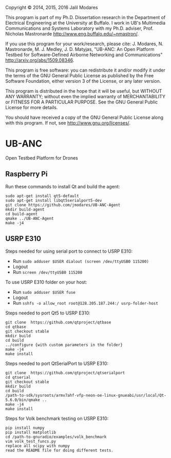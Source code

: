 Copyright © 2014, 2015, 2016 Jalil Modares

This program is part of my Ph.D. Dissertation research in the Department of Electrical Engineering at the University at Buffalo. I work in UB's Multimedia Communications and Systems Laboratory with my Ph.D. adviser, Prof. Nicholas Mastronarde <http://www.eng.buffalo.edu/~nmastron/>.

If you use this program for your work/research, please cite:
J. Modares, N. Mastronarde, M. J. Medley, J. D. Matyjas, "UB-ANC: An Open Platform Testbed for Software-Defined Airborne Networking and Communications" <http://arxiv.org/abs/1509.08346>.

This program is free software: you can redistribute it and/or modify it under the terms of the GNU General Public License as published by the Free Software Foundation, either version 3 of the License, or any later version.

This program is distributed in the hope that it will be useful, but WITHOUT ANY WARRANTY; without even the implied warranty of MERCHANTABILITY or FITNESS FOR A PARTICULAR PURPOSE. See the GNU General Public License for more details.

You should have received a copy of the GNU General Public License along with this program. If not, see <http://www.gnu.org/licenses/>.

# UB-ANC
Open Testbed Platform for Drones

Raspberry Pi
------------

Run these commands to install Qt and build the agent:

```
sudo apt-get install qt5-default
sudo apt-get install libqt5serialport5-dev
git clone https://github.com/jmodares/UB-ANC-Agent
mkdir build-agent
cd build-agent
qmake ../UB-ANC-Agent
make -j4
```

USRP E310
----------

Steps needed for using serial port to connect to USRP E310:
  - Run `sudo adduser $USER dialout (screen /dev/ttyUSB0 115200)`
  - Logout
  - Run `screen /dev/ttyUSB0 115200`

To use USRP E310 folder on your host:
  - Run `sudo adduser $USER fuse`
  - Logout
  - Run `sshfs -o allow_root root@128.205.187.244:/ usrp-folder-host`

Steps needed to port Qt5 to USRP E310:

```
git clone  https://github.com/qtproject/qtbase
cd qtbase
git checkout stable
mkdir build
cd build
../configure {with custom parameters in the folder}
make -j4
make install
```

Steps needed to port QtSerialPort to USRP E310:

```
git clone  https://github.com/qtproject/qtserialport
cd qtserial
git checkout stable
mkdir build
cd build
/path-to-sdk/sysroots/armv7ahf-vfp-neon-oe-linux-gnueabi/usr/local/Qt-5.6.0/bin/qmake ..
make -j4
make install
```

Steps for Volk benchmark testing on USRP E310:

```
pip install numpy
pip install matplotlib
cd /path-to-gnuradio/examples/volk_benchmark
vim volk_test_funcs.py 
replace all scipy with numpy
read the README file for doing different tests.
```

